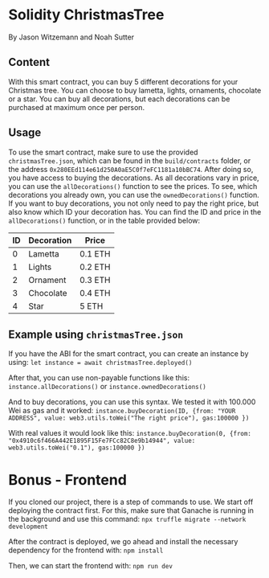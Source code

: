 # Solidity ChristmasTree

By Jason Witzemann and Noah Sutter

## Content

With this smart contract, you can buy 5 different decorations for your Christmas tree. You can choose to buy lametta, lights, ornaments, chocolate or a star. You can buy all decorations, but each decorations can be purchased at maximum once per person.

## Usage

To use the smart contract, make sure to use the provided `christmasTree.json`, which can be found in the `build/contracts` folder, or the address `0x280EEd114e61d250A0aE5C0f7eFC1181a10bBC74`. After doing so, you have access to buying the decorations.
As all decorations vary in price, you can use the `allDecorations()` function to see the prices.
To see, which decorations you already own, you can use the `ownedDecorations()` function. If you want to buy decorations, you not only need to pay the right price, but also know which ID your decoration has. You can find the ID and price in the `allDecorations()` function, or in the table provided below:

| ID  | Decoration | Price   |
| --- | ---------- | ------- |
| 0   | Lametta    | 0.1 ETH |
| 1   | Lights     | 0.2 ETH |
| 2   | Ornament   | 0.3 ETH |
| 3   | Chocolate  | 0.4 ETH |
| 4   | Star       | 5 ETH   |

## Example using `christmasTree.json`

If you have the ABI for the smart contract, you can create an instance by using:
`let instance = await christmasTree.deployed()`

After that, you can use non-payable functions like this:
`instance.allDecorations()` or `instance.ownedDecorations()`

And to buy decorations, you can use this syntax. We tested it with 100.000 Wei as gas and it worked:
`instance.buyDecoration(ID, {from: "YOUR ADDRESS", value: web3.utils.toWei("The right price"), gas:100000 })`

With real values it would look like this:
`instance.buyDecoration(0, {from: "0x4910c6f466A442E1895F15Fe7FCc82C8e9b14944", value: web3.utils.toWei("0.1"), gas:100000 })`

# Bonus - Frontend

If you cloned our project, there is a step of commands to use. We start off deploying the contract first. For this, make sure that Ganache is running in the background and use this command:
`npx truffle migrate --network development`

After the contract is deployed, we go ahead and install the necessary dependency for the frontend with:
`npm install`

Then, we can start the frontend with:
`npm run dev`
